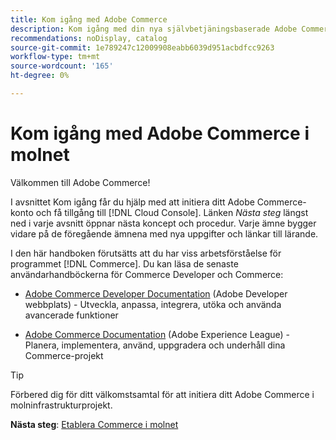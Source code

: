 ```yaml
---
title: Kom igång med Adobe Commerce
description: Kom igång med din nya självbetjäningsbaserade Adobe Commerce om molninfrastruktur och lär dig hur du bygger och driftsätter en Adobe Commerce-butik på några minuter.
recommendations: noDisplay, catalog
source-git-commit: 1e789247c12009908eabb6039d951acbdfcc9263
workflow-type: tm+mt
source-wordcount: '165'
ht-degree: 0%

---
```


# Kom igång med Adobe Commerce i molnet

Välkommen till Adobe Commerce!

I avsnittet Kom igång får du hjälp med att initiera ditt Adobe Commerce-konto och få tillgång till [!DNL Cloud Console]. Länken _Nästa steg_ längst ned i varje avsnitt öppnar nästa koncept och procedur. Varje ämne bygger vidare på de föregående ämnena med nya uppgifter och länkar till lärande.

I den här handboken förutsätts att du har viss arbetsförståelse för programmet [!DNL Commerce]. Du kan läsa de senaste användarhandböckerna för Commerce Developer och Commerce:

- [Adobe Commerce Developer Documentation](https://developer.adobe.com/commerce/docs/) (Adobe Developer webbplats) - Utveckla, anpassa, integrera, utöka och använda avancerade funktioner

- [Adobe Commerce Documentation](https://experienceleague.adobe.com/docs/commerce.html) (Adobe Experience League) - Planera, implementera, använd, uppgradera och underhåll dina Commerce-projekt

>[!TIP]
>
>Förbered dig för ditt välkomstsamtal för att initiera ditt Adobe Commerce i molninfrastrukturprojekt.
>
>**Nästa steg**: [Etablera Commerce i molnet](new-project.md)
